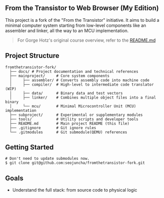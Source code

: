## From the Transistor to Web Browser (My Edition)
This project is a fork of the "From the Transistor" initiative. It aims to build a minimal computer system starting from low-level components like an assembler and linker, all the way to an MCU implementation.

> For Gorge Hotz's original course overview, refer to the [README.md](./README.origin.md)

## Project Structure
```
fromthetransistor-fork/
  ├── docs/ # Project documentation and technical references
  ├── mainproject/     # Core system components
  │     ├── assembler/ # Converts assembly code into machine code
  │     ├── compiler/  # High-level to intermediate code translator (WIP)
  │     ├── data/      # Binary data and test vectors
  │     ├── linker/    # Combines multiple object files into a final binary
  │     └── mcu/       # Minimal Microcontroller Unit (MCU) implementation
  ├── subproject/      # Experimental or supplementary modules 
  ├── tools/           # Utility scripts and developer tools 
  ├── README.md        # Main project README (this file)
  ├── .gitignore       # Git ignore rules
  └── .gitmodules      # Git submodule(QEMU) references
```

## Getting Started

```shell
# Don't need to update submodules now.
$ git clone git@github.com:seojuncha/fromthetransistor-fork.git
```

## Goals
- Understand the full stack: from source code to physical logic

